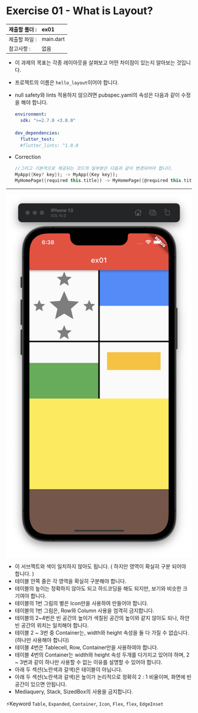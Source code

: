 # Exercise 01 - What is Layout?

| 제출할 폴더 : | ex01      |
| :------------ | :-------- |
| 제출할 파일 : | main.dart |
| 참고사항 :    | 없음      |

- 이 과제의 목표는 각종 레이아웃을 살펴보고 어떤 차이점이 있는지 알아보는 것입니다.

- 프로젝트의 이름은 `hello_layout`이어야 합니다.

- null safety와 lints 적용하지 않으려면 pubspec.yaml의 속성은 다음과 같이 수정을 해야 합니다.

  ```yaml
  environment:
    sdk: ">=2.7.0 <3.0.0"
  
  dev_dependencies:
    flutter_test:
  	#flutter_lints: ^1.0.0
  ```

- Correction

  ```dart
  //그리고 기본적으로 제공되는 코드의 일부분은 다음과 같이 변경되어야 합니다.
  MyApp({Key? key}); -> MyApp({Key key});
  MyHomePage({required this.title}) -> MyHomePage({@required this.title})
  ```

---

<img  align="center" src="../../.src/day01_ex01_00.png">

- 이 서브젝트와 색이 일치하지 않아도 됩니다. ( 하지만 영역이 확실히 구분 되어야 합니다. )
- 테이블 안쪽 줄은 각 영역을 확실히 구분해야 합니다.
- 테이블의 높이는 정확하지 않아도 되고 하드코딩을 해도 되지만, 보기와 비슷한 크기여야 합니다.
- 테이블의 1번 그림의 별은 Icon만을 사용하여 만들어야 합니다.
- 테이블의 1번 그림은, Row와 Column 사용을 엄격히 금지합니다.
- 테이블의 2~4번은 빈 공간의 높이가 색칠된 공간의 높이와 같지 않아도 되나, 하얀 빈 공간의 위치는 일치해야 합니다.
- 테이블 2 ~ 3번 중 Container는, width와 height 속성을 둘 다 가질 수 없습니다.(하나만 사용해야 합니다)
- 테이블 4번은 Tablecell, Row, Container만을 사용하여야 합니다.
- 테이블 4번의 Container는 width와 height 속성 두개를 다가지고 있어야 하며, 2 ~ 3번과 같이 하나만 사용할 수 없는 이유를 설명할 수 있어야 합니다.
- 아래 두 섹션(노란색과 갈색)은 테이블이 아닙니다.
- 아래 두 섹션(노란색과 갈색)은 높이가 논리적으로 정확히 2 : 1 비율이며, 화면에 빈공간이 있으면 안됩니다.
- Mediaquery, Stack, SizedBox의 사용을 금지합니다.

⚡️Keyword
`Table`, `Expanded`, `Container`, `Icon`, `Flex`, `flex`, `EdgeInset`